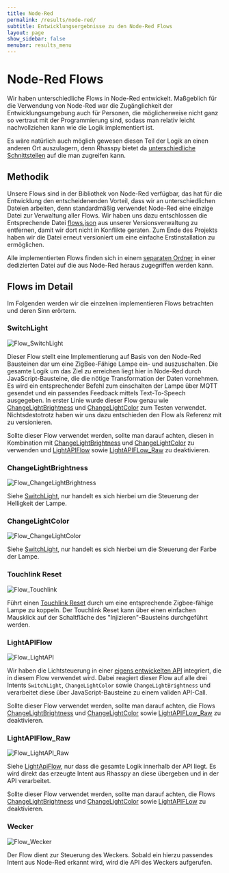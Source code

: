 ```yaml
---
title: Node-Red
permalink: /results/node-red/
subtitle: Entwicklungsergebnisse zu den Node-Red Flows
layout: page
show_sidebar: false
menubar: results_menu
---
```


# Node-Red Flows

Wir haben unterschiedliche Flows in Node-Red entwickelt. Maßgeblich für die Verwendung von Node-Red war die Zugänglichkeit der Entwicklungsumgebung auch für Personen, die möglicherweise nicht ganz so vertraut mit der Programmierung sind, sodass man relativ leicht nachvollziehen kann wie die Logik implementiert ist.

Es wäre natürlich auch möglich gewesen diesen Teil der Logik an einen anderen Ort auszulagern, denn Rhasspy bietet da [unterschiedliche Schnittstellen](https://rhasspy.readthedocs.io/en/latest/reference/) auf die man zugreifen kann.

## Methodik

Unsere Flows sind in der Bibliothek von Node-Red verfügbar, das hat für die Entwicklung den entscheidenenden Vorteil, dass wir an unterschiedlichen Dateien arbeiten, denn standardmäßig verwendet Node-Red eine einzige Datei zur Verwaltung aller Flows. Wir haben uns dazu entschlossen die Entsprechende Datei [flows.json](https://github.com/th-koeln-intia/ip-sprachassistent-team1/blob/master/docker/node-red/data/flows.json) aus unserer Versionsverwaltung zu entfernen, damit wir dort nicht in Konflikte geraten.
Zum Ende des Projekts haben wir die Datei erneut versioniert um eine einfache Erstinstallation zu ermöglichen.

Alle implementierten Flows finden sich in einem [separaten Ordner](https://github.com/th-koeln-intia/ip-sprachassistent-team1/tree/master/docker/node-red/data/lib/flows) in einer dedizierten Datei auf die aus Node-Red heraus zugegriffen werden kann.

## Flows im Detail

Im Folgenden werden wir die einzelnen implementieren Flows betrachten und deren Sinn erörtern.

### SwitchLight

![Flow_SwitchLight](/assets/Flow_SetLight.png)

Dieser Flow stellt eine Implementierung auf Basis von den Node-Red Bausteinen dar um eine ZigBee-Fähige Lampe ein- und auszuschalten. Die gesamte Logik um das Ziel zu erreichen liegt hier in Node-Red durch JavaScript-Bausteine, die die nötige Transformation der Daten vornehmen.
Es wird ein entsprechender Befehl zum einschalten der Lampe über MQTT gesendet und ein passendes Feedback mittels Text-To-Speech ausgegeben.
In erster Linie wurde dieser Flow genau wie [ChangeLightBrightness](#changelightbrightness) und [ChangeLightColor](#changelightcolor) zum Testen verwendet. Nichtsdestotrotz haben wir uns dazu entschieden den Flow als Referenz mit zu versionieren.

Sollte dieser Flow verwendet werden, sollte man darauf achten, diesen in Kombination mit [ChangeLightBrightness](#changelightbrightness) und [ChangeLightColor](#changelightcolor) zu verwenden und [LightAPIFlow](#lightapiflow) sowie [LightAPIFLow_Raw](#lightapiflow_raw) zu deaktivieren.

### ChangeLightBrightness

![Flow_ChangeLightBrightness](/assets/Flow_ChangeLightBrightness.png)

Siehe [SwitchLight](#switchlight), nur handelt es sich hierbei um die Steuerung der Helligkeit der Lampe.

### ChangeLightColor

![Flow_ChangeLightColor](/assets/Flow_ChangeLightColor.png)

Siehe [SwitchLight](#switchlight), nur handelt es sich hierbei um die Steuerung der Farbe der Lampe.

### Touchlink Reset

![Flow_Touchlink](/assets/Flow_Touchlink.png)

Führt einen [Touchlink Reset](https://www.zigbee2mqtt.io/information/touchlink) durch um eine entsprechende Zigbee-fähige Lampe zu koppeln. Der Touchlink Reset kann über einen einfachen Mausklick auf der Schaltfläche des "Injizieren"-Bausteins durchgeführt werden.

### LightAPIFlow

![Flow_LightAPI](/assets/Flow_LightAPI.png)

Wir haben die Lichtsteuerung in einer [eigens entwickelten API](/docs/features/api) integriert, die in diesem Flow verwendet wird. Dabei reagiert dieser Flow auf alle drei Intents `SwitchLight`, `ChangeLightColor` sowie `ChangeLightBrightness` und verarbeitet diese über JavaScript-Bausteine zu einem validen API-Call.

Sollte dieser Flow verwendet werden, sollte man darauf achten, die Flows [ChangeLightBrightness](#changelightbrightness) und [ChangeLightColor](#changelightcolor) sowie [LightAPIFLow_Raw](#lightapiflow_raw) zu deaktivieren.

### LightAPIFlow_Raw

![Flow_LightAPI_Raw](/assets/Flow_LightAPI_Raw.png)

Siehe [LightApiFlow](#lightapiflow), nur dass die gesamte Logik innerhalb der API liegt. Es wird direkt das erzeugte Intent aus Rhasspy an diese übergeben und in der API verarbeitet.

Sollte dieser Flow verwendet werden, sollte man darauf achten, die Flows [ChangeLightBrightness](#changelightbrightness) und [ChangeLightColor](#changelightcolor) sowie [LightAPIFLow](#lightapiflow) zu deaktivieren.

### Wecker

![Flow_Wecker](/assets/Flow_Wecker.png)

Der Flow dient zur Steuerung des Weckers. Sobald ein hierzu passendes Intent aus Node-Red erkannt wird, wird die API des Weckers aufgerufen.